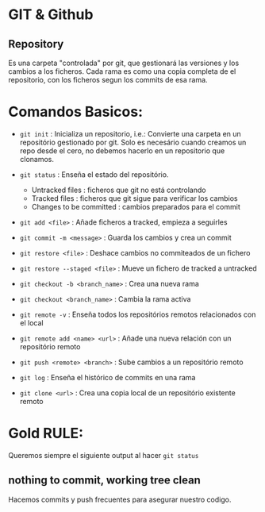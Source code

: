 # GIT & Github

## Repository

Es una carpeta "controlada" por git, que gestionará las versiones y los cambios a los ficheros. Cada rama es como una copia completa de el repositorio, con los ficheros segun los commits de esa rama.

# Comandos Basicos:

- `git init` : Inicializa un repositorio, i.e.: Convierte una carpeta en un repositório gestionado por git. Solo es necesário cuando creamos un repo desde el cero, no debemos hacerlo en un repositorio que clonamos.
- `git status` : Enseña el estado del repositório.
    - Untracked files : ficheros que git no está controlando
    - Tracked files : ficheros que git sigue para verificar los cambios
    - Changes to be committed : cambios preparados para el commit

- `git add <file>` : Añade ficheros a tracked, empieza a seguirles
- `git commit -m <message>` : Guarda los cambios y crea un commit
- `git restore <file>` : Deshace cambios no commiteados de un fichero
- `git restore --staged <file>` : Mueve un fichero de tracked a untracked

- `git checkout -b <branch_name>` : Crea una nueva rama
- `git checkout <branch_name>` : Cambia la rama activa

- `git remote -v` : Enseña todos los repositórios remotos relacionados con el local
- `git remote add <name> <url>` : Añade una nueva relación con un repositório remoto

- `git push <remote> <branch>` : Sube cambios a un repositório remoto

- `git log` : Enseña el histórico de commits en una rama

- `git clone <url>` : Crea una copia local de un repositório existente remoto

# Gold RULE:
Queremos siempre el siguiente output al hacer `git status`
## nothing to commit, working tree clean
Hacemos commits y push frecuentes para asegurar nuestro codigo.